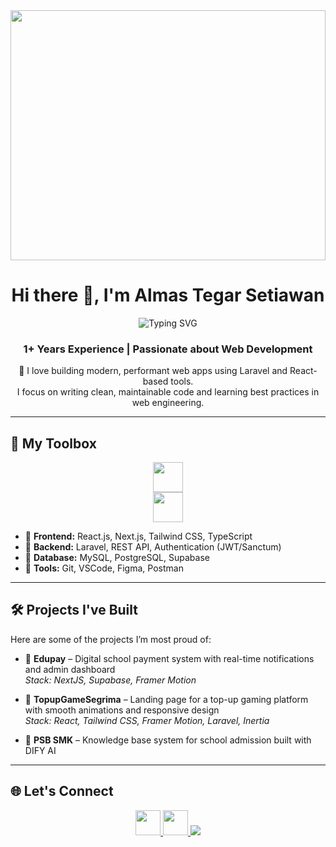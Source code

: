 <img align="center" width="100%" height="200px" src="https://media0.giphy.com/media/v1.Y2lkPTc5MGI3NjExOHQ5Z2NvcXR3ZzQ5a2xkb3FmbTZjeTl3dWluNms0Zjl5NXMydnNhYSZlcD12MV9pbnRlcm5hbF9naWZfYnlfaWQmY3Q9Zw/whoXRhu4Qj07eomK5x/giphy.gif" style="object-fit: cover; height: 400px;">

<h1 align="center">Hi there 👋, I'm Almas Tegar Setiawan</h1>

<p align="center">
  <img src="https://readme-typing-svg.herokuapp.com?font=Fira+Code&pause=1000&color=00C4FF&center=true&vCenter=true&width=435&lines=Fullstack+Engineer;Laravel+%2B+React+Developer;Always+Learning;Let’s+Build+Together!" alt="Typing SVG" />
</p>

<h3 align="center">1+ Years Experience | Passionate about Web Development</h3>

<p align="center">
  🚀 I love building modern, performant web apps using Laravel and React-based tools.<br/>
  I focus on writing clean, maintainable code and learning best practices in web engineering.
</p>


---

## 🧰 My Toolbox

<p align="center">
  <img src="https://skillicons.dev/icons?i=html,css,js,ts,react,nextjs,laravel" height="48" />
  <br/>
  <img src="https://skillicons.dev/icons?i=mysql,postgresql,supabase,git,vscode,figma" height="48" />
</p>

- 🔹 **Frontend:** React.js, Next.js, Tailwind CSS, TypeScript  
- 🔹 **Backend:** Laravel, REST API, Authentication (JWT/Sanctum)  
- 🔹 **Database:** MySQL, PostgreSQL, Supabase  
- 🔹 **Tools:** Git, VSCode, Figma, Postman  

---

## 🛠️ Projects I've Built

Here are some of the projects I’m most proud of:

- 🔸 **Edupay** – Digital school payment system with real-time notifications and admin dashboard  
  _Stack: NextJS, Supabase, Framer Motion_

- 🔸 **TopupGameSegrima** – Landing page for a top-up gaming platform with smooth animations and responsive design  
  _Stack: React, Tailwind CSS, Framer Motion, Laravel, Inertia_

- 🔸 **PSB SMK** – Knowledge base system for school admission built with DIFY AI

---

## 🌐 Let's Connect

<p align="center">
  <a href="https://www.linkedin.com/in/almastegar/" target="_blank">
    <img src="https://skillicons.dev/icons?i=linkedin" width="40" />
  </a>
  <a href="mailto:setialmas77@gmail.com">
    <img src="https://skillicons.dev/icons?i=gmail" width="40" />
  </a>
  <a href="https://yourportfolio.com" target="_blank">
    <img src="https://img.shields.io/badge/Portfolio-000?style=for-the-badge&logo=vercel&logoColor=white" />
  </a>
</p>
